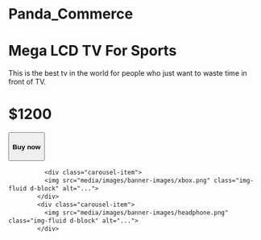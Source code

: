 # Panda_Commerce


<div>
                <h1>Mega LCD TV For Sports</h1>
                <p>This is the best tv in the world for people who just want to waste time in front of TV.</p>
                <h1 class="pink-text">$1200</h1>
                <a href="#">
                  <button>
                    <h4>Buy now</h4>
                  </button>
                </a>
              </div>



              <div class="carousel-item">
              <img src="media/images/banner-images/xbox.png" class="img-fluid d-block" alt="...">
            </div>
            <div class="carousel-item">
              <img src="media/images/banner-images/headphone.png" class="img-fluid d-block" alt="...">
            </div>